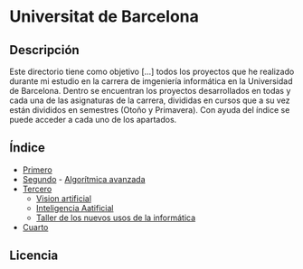 # Universitat de Barcelona

## Descripción
Este directorio tiene como objetivo [...] todos los proyectos que he realizado durante mi estudio en la carrera de imgeniería informática en la Universidad de Barcelona.
Dentro se encuentran los proyectos desarrollados en todas y cada una de las asignaturas de la carrera, divididas en cursos que a su vez están divididos en semestres (Otoño y Primavera). Con ayuda del índice se puede acceder a cada uno de los apartados.

## Índice

- [Primero](https://github.com/neorefraction/Universitat-Barcelona/tree/main/Primero)
- [Segundo](https://github.com/neorefraction/Universitat-Barcelona/tree/main/Segundo)
    - [Algorítmica avanzada](https://github.com/neorefraction/Universitat-Barcelona/tree/main/Segundo/Algoritmica-Avanzada)
- [Tercero](https://github.com/neorefraction/Universitat-Barcelona/tree/main/Tercero)
    - [Vision artificial](https://github.com/neorefraction/Universitat-Barcelona/tree/main/Tercero/Vision-Artificial)
    - [Inteligencia Aatificial](https://github.com/neorefraction/Universitat-Barcelona/tree/main/Tercero/Inteligencia-Artificial)
    - [Taller de los nuevos usos de la informática](https://github.com/neorefraction/Universitat-Barcelona/tree/main/Tercero/TNUI)
- [Cuarto](https://github.com/neorefraction/Universitat-Barcelona/tree/main/Cuarto)

## Licencia